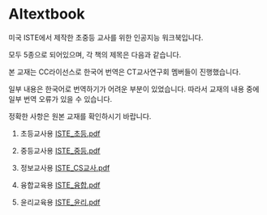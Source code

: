 # AItextbook
미국 ISTE에서 제작한 초중등 교사를 위한 인공지능 워크북입니다.


모두 5종으로 되어있으며, 각 책의 제목은 다음과 같습니다.


본 교재는 CC라이선스로 한국어 번역은 CT교사연구회 멤버들이 진행했습니다.


일부 내용은 한국어로 번역하기가 어려운 부분이 있었습니다. 따라서 교재의 내용 중에 일부 번역 오류가 있을 수 있습니다. 

정확한 사항은 원본 교재를 확인하시기 바랍니다.



1. 초등교사용  [ISTE_초등.pdf](https://github.com/SHKim92/AItextbook/files/13198084/ISTE_.pdf)

2. 중등교사용 [ISTE_중등.pdf](https://github.com/SHKim92/AItextbook/files/13198085/ISTE_.pdf)

3. 정보교사용 [ISTE_CS교사.pdf](https://github.com/SHKim92/AItextbook/files/13198086/ISTE_CS.pdf)

4. 융합교육용 [ISTE_융합.pdf](https://github.com/SHKim92/AItextbook/files/13198087/ISTE_.pdf)

5. 윤리교육용 [ISTE_윤리.pdf](https://github.com/SHKim92/AItextbook/files/13198090/ISTE_.pdf)

